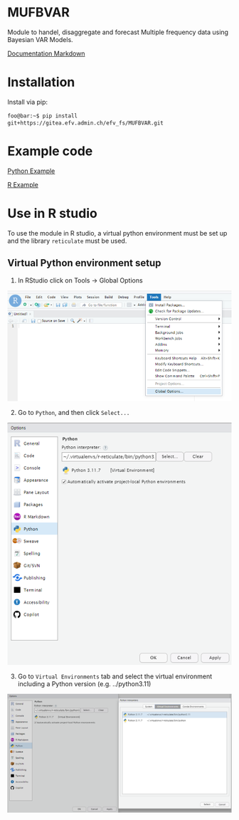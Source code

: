 # MUFBVAR

Module to handel, disaggregate and forecast Multiple frequency data using Bayesian VAR Models.

[Documentation Markdown](./docs/_build/markdown/index.md)


# Installation

Install via pip:
```console
foo@bar:~$ pip install git+https://gitea.efv.admin.ch/efv_fs/MUFBVAR.git
```



# Example code

[Python Example](./docs/_build/markdown/source/examples.md)

[R Example](./docs/_build/markdown/source/examples.md)

# Use in R studio

To use the module in R studio, a virtual python environment must be set up and the library `reticulate` must be used.

## Virtual Python environment setup

1. In RStudio click on Tools -> Global Options
   
![Gloabl Options](./readme_images/global_options.png)

2. Go to `Python`, and then click `Select...`
   
![Python Options](./readme_images/python.png)

3. Go to `Virtual Environments` tab and select the virtual environment including a Python version (e.g. ../python3.11)
   
![Python Options](./readme_images/virtenv.png)